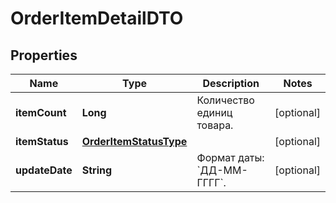 

# OrderItemDetailDTO

## Properties

Name | Type | Description | Notes
------------ | ------------- | ------------- | -------------
**itemCount** | **Long** | Количество единиц товара. |  [optional]
**itemStatus** | [**OrderItemStatusType**](OrderItemStatusType.md) |  |  [optional]
**updateDate** | **String** | Формат даты: &#x60;ДД-ММ-ГГГГ&#x60;.  |  [optional]




